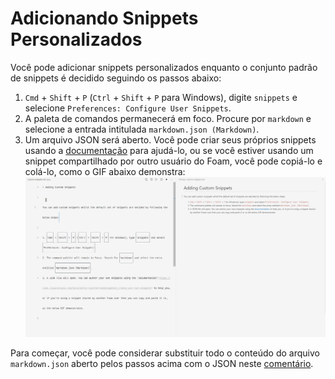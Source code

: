 # Adicionando Snippets Personalizados

Você pode adicionar snippets personalizados enquanto o conjunto padrão de snippets é decidido seguindo os passos abaixo:

1. `Cmd` + `Shift` + `P` (`Ctrl` + `Shift` + `P` para Windows), digite `snippets` e selecione `Preferences: Configure User Snippets`.
2. A paleta de comandos permanecerá em foco. Procure por `markdown` e selecione a entrada intitulada `markdown.json (Markdown)`.
3. Um arquivo JSON será aberto. Você pode criar seus próprios snippets usando a [documentação](https://code.visualstudio.com/docs/editor/userdefinedsnippets#_create-your-own-snippets) para ajudá-lo, ou se você estiver usando um snippet compartilhado por outro usuário do Foam, você pode copiá-lo e colá-lo, como o GIF abaixo demonstra:
   ![Demonstração de adição de um snippet personalizado](../../assets/images/custom-snippet.gif)

Para começar, você pode considerar substituir todo o conteúdo do arquivo `markdown.json` aberto pelos passos acima com o JSON neste [comentário](https://github.com/foambubble/foam/pull/192#issuecomment-666736270).
